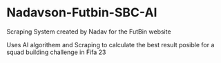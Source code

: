 # Nadavson-Futbin-SBC-AI
Scraping System created by Nadav for the FutBin website

Uses AI algorithem and Scraping to calculate the best result posible for a squad building challenge in Fifa 23

